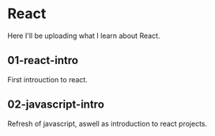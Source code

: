 # React

Here I'll be uploading what I learn about React.

## 01-react-intro

First introuction to react.

## 02-javascript-intro

Refresh of javascript, aswell as introduction to react projects.
